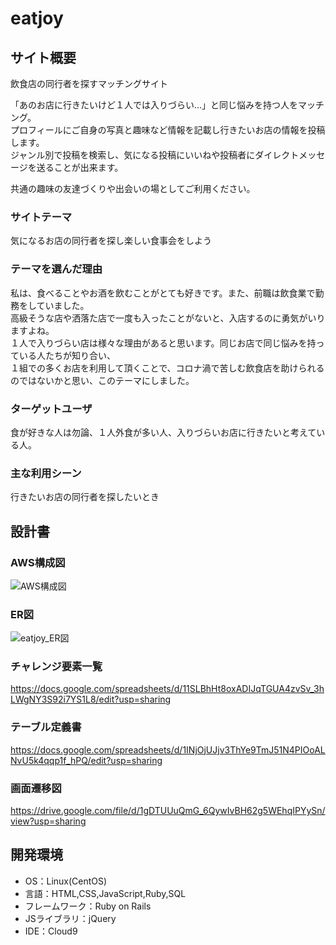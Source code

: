 # eatjoy

## サイト概要

飲食店の同行者を探すマッチングサイト</br>

「あのお店に行きたいけど１人では入りづらい…」と同じ悩みを持つ人をマッチング。</br>
プロフィールにご自身の写真と趣味など情報を記載し行きたいお店の情報を投稿します。</br>
ジャンル別で投稿を検索し、気になる投稿にいいねや投稿者にダイレクトメッセージを送ることが出来ます。</br>

共通の趣味の友達づくりや出会いの場としてご利用ください。


### サイトテーマ


気になるお店の同行者を探し楽しい食事会をしよう


### テーマを選んだ理由


私は、食べることやお酒を飲むことがとても好きです。また、前職は飲食業で勤務をしていました。</br>
高級そうな店や洒落た店で一度も入ったことがないと、入店するのに勇気がいりますよね。</br>
１人で入りづらい店は様々な理由があると思います。同じお店で同じ悩みを持っている人たちが知り合い、</br>
１組での多くお店を利用して頂くことで、コロナ渦で苦しむ飲食店を助けられるのではないかと思い、このテーマにしました。


### ターゲットユーザ


食が好きな人は勿論、１人外食が多い人、入りづらいお店に行きたいと考えている人。


### 主な利用シーン

行きたいお店の同行者を探したいとき


## 設計書

### AWS構成図
![AWS構成図](https://user-images.githubusercontent.com/95737638/163415427-d89ed48f-fceb-4c4a-9936-f27d6740dd03.jpg)

### ER図
![eatjoy_ER図](https://user-images.githubusercontent.com/95737638/163416260-096f879c-42dd-4afe-b6c0-5733dae6f33c.jpg)


### チャレンジ要素一覧

https://docs.google.com/spreadsheets/d/11SLBhHt8oxADIJqTGUA4zvSv_3hLWgNY3S92i7YS1L8/edit?usp=sharing


### テーブル定義書

https://docs.google.com/spreadsheets/d/1INjOjUJjv3ThYe9TmJ51N4PIOoALNvU5k4qqp1f_hPQ/edit?usp=sharing


### 画面遷移図

https://drive.google.com/file/d/1gDTUUuQmG_6QywIvBH62g5WEhqIPYySn/view?usp=sharing

## 開発環境


- OS：Linux(CentOS)
- 言語：HTML,CSS,JavaScript,Ruby,SQL
- フレームワーク：Ruby on Rails
- JSライブラリ：jQuery
- IDE：Cloud9

